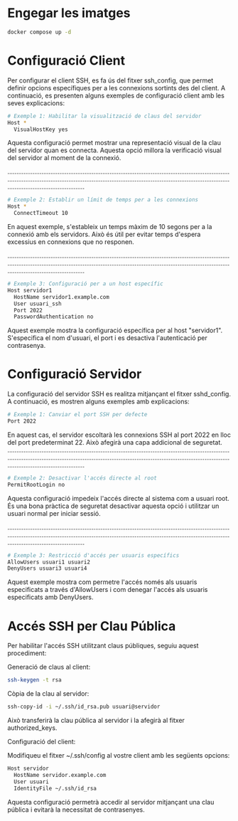 # Engegar les imatges
```bash
docker compose up -d
```

# Configuració Client

Per configurar el client SSH, es fa ús del fitxer ssh_config, que permet definir opcions específiques per a les connexions sortints des del client. A continuació, es presenten alguns exemples de configuració client amb les seves explicacions:

```bash
# Exemple 1: Habilitar la visualització de claus del servidor
Host *
  VisualHostKey yes
```
Aquesta configuració permet mostrar una representació visual de la clau del servidor quan es connecta. Aquesta opció millora la verificació visual del servidor al moment de la connexió.

...................................................................................................................................................................................................................................................................................................
```bash
# Exemple 2: Establir un límit de temps per a les connexions
Host *
  ConnectTimeout 10
```
En aquest exemple, s'estableix un temps màxim de 10 segons per a la connexió amb els servidors. Això és útil per evitar temps d'espera excessius en connexions que no responen.

...................................................................................................................................................................................................................................................................................................
```bash
# Exemple 3: Configuració per a un host específic
Host servidor1
  HostName servidor1.example.com
  User usuari_ssh
  Port 2022
  PasswordAuthentication no
```
Aquest exemple mostra la configuració específica per al host "servidor1". S'especifica el nom d'usuari, el port i es desactiva l'autenticació per contrasenya.


# Configuració Servidor

La configuració del servidor SSH es realitza mitjançant el fitxer sshd_config. A continuació, es mostren alguns exemples amb explicacions:
```bash
# Exemple 1: Canviar el port SSH per defecte
Port 2022
```
En aquest cas, el servidor escoltarà les connexions SSH al port 2022 en lloc del port predeterminat 22. Això afegirà una capa addicional de seguretat.
...................................................................................................................................................................................................................................................................................................
```bash
# Exemple 2: Desactivar l'accés directe al root
PermitRootLogin no
```
Aquesta configuració impedeix l'accés directe al sistema com a usuari root. És una bona pràctica de seguretat desactivar aquesta opció i utilitzar un usuari normal per iniciar sessió.

...................................................................................................................................................................................................................................................................................................
```bash
# Exemple 3: Restricció d'accés per usuaris específics
AllowUsers usuari1 usuari2
DenyUsers usuari3 usuari4
```
Aquest exemple mostra com permetre l'accés només als usuaris especificats a través d'AllowUsers i com denegar l'accés als usuaris especificats amb DenyUsers.

# Accés SSH per Clau Pública

Per habilitar l'accés SSH utilitzant claus públiques, seguiu aquest procediment:

Generació de claus al client:
```bash
ssh-keygen -t rsa
```
Còpia de la clau al servidor:
```bash
ssh-copy-id -i ~/.ssh/id_rsa.pub usuari@servidor
```
Això transferirà la clau pública al servidor i la afegirà al fitxer authorized_keys.

Configuració del client:

Modifiqueu el fitxer ~/.ssh/config al vostre client amb les següents opcions:
```bash
Host servidor
  HostName servidor.example.com
  User usuari
  IdentityFile ~/.ssh/id_rsa
```
Aquesta configuració permetrà accedir al servidor mitjançant una clau pública i evitarà la necessitat de contrasenyes.














